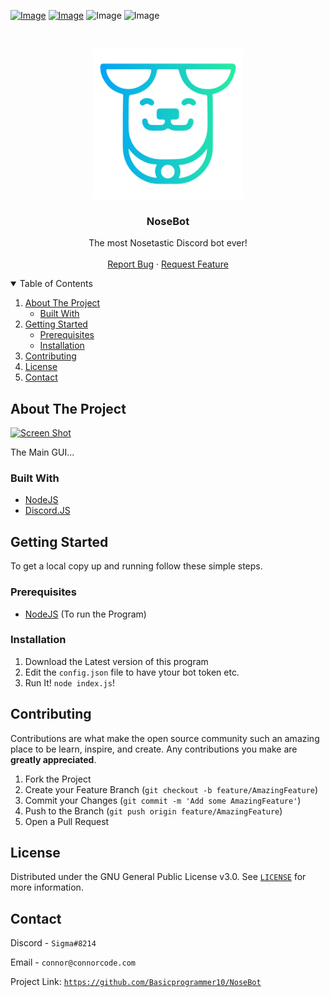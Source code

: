 
[![Image](https://img.shields.io/badge/Download-V0.1.0-sucess?style=for-the-badge)](https://github.com/Basicprogrammer10/NoseBot/releases/) 
[![Image](https://img.shields.io/badge/NodeJS-V15.6.0-informational?style=for-the-badge)](https://nodejs.org/)
![Image](https://img.shields.io/badge/Nose_It-To_The_Max-magenta?style=for-the-badge)
![Image](https://img.shields.io/badge/Contains-Tasty_Spaghetti_Code-orange?style=for-the-badge)

<br />
<p align="center">
  <a href="https://github.com/Basicprogrammer10/NoseBot">
    <img src="https://github.com/Basicprogrammer10/NoseBot/blob/master/NoseBot.png" alt="Logo" width="240" height="240">
  </a>

  <h3 align="center">NoseBot</h3>

<p align="center">
    The most Nosetastic Discord bot ever!
    <br />
    <br />
    <a href="https://github.com/Basicprogrammer10/WindowOnTop/issues">Report Bug</a>
    ·
    <a href="https://github.com/Basicprogrammer10/WindowOnTop/issues">Request Feature</a>
</p>


<!-- TABLE OF CONTENTS -->
<details open="open">
  <summary>Table of Contents</summary>
  <ol>
    <li>
      <a href="#about-the-project">About The Project</a>
      <ul>
        <li><a href="#built-with">Built With</a></li>
      </ul>
    </li>
    <li>
      <a href="#getting-started">Getting Started</a>
      <ul>
        <li><a href="#prerequisites">Prerequisites</a></li>
        <li><a href="#installation">Installation</a></li>
      </ul>
    </li>
    <li><a href="#contributing">Contributing</a></li>
    <li><a href="#license">License</a></li>
    <li><a href="#contact">Contact</a></li>
  </ol>
</details>



<!-- ABOUT THE PROJECT -->
## About The Project

[![Screen Shot](https://i.imgur.com/n66qoiU.png)](https://github.com/Basicprogrammer10/NoseBot)

The Main GUI...

### Built With

* [NodeJS](https://nodejs.org/)
* [Discord.JS](https://discord.js.org/#/)


<!-- GETTING STARTED -->
## Getting Started

To get a local copy up and running follow these simple steps.

### Prerequisites

* [NodeJS](https://nodejs.org/) (To run the Program)

### Installation

1. Download the Latest version of this program
2. Edit the `config.json` file to have ytour bot token etc.
3. Run It! `node index.js`!

<!-- CONTRIBUTING -->
## Contributing

Contributions are what make the open source community such an amazing place to be learn, inspire, and create. Any contributions you make are **greatly appreciated**.

1. Fork the Project
2. Create your Feature Branch (`git checkout -b feature/AmazingFeature`)
3. Commit your Changes (`git commit -m 'Add some AmazingFeature'`)
4. Push to the Branch (`git push origin feature/AmazingFeature`)
5. Open a Pull Request

<!-- LICENSE -->
## License

Distributed under the GNU General Public License v3.0. See [`LICENSE`](https://github.com/Basicprogrammer10/NoseBot/blob/master/LICENSE) for more information.

<!-- CONTACT -->
## Contact

Discord - `Sigma#8214`

Email - `connor@connorcode.com`

Project Link: [`https://github.com/Basicprogrammer10/NoseBot`](https://github.com/Basicprogrammer10/NoseBot)
